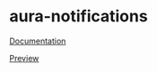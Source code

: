 # aura-notifications

[Documentation](https://zdevelopment.gitbook.io/aura-development-documentation/free-scripts/aura-notifications)

[Preview](https://youtu.be/frfDmUAR6iQ)

